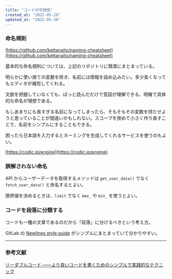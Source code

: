 ```yaml
---
title: "コードの可読性"
created_at: "2022-05-28"
updated_at: "2022-05-30"
---
```


### 命名規則

[https://github.com/kettanaito/naming-cheatsheet](https://github.com/kettanaito/naming-cheatsheet)

基本的な命名規則については、上記のリポジトリに簡潔にまとまっている。

明らかに使い捨ての変数を除き、名前には情報を詰め込みたい。多少長くなってもエディタが補完してくれる。

文脈を把握していなくても、ぱっと読んだだけで意図が理解できる、明確で具体的な命名が理想である。

もしあまりにも長すぎる名前になってしまったら、そもそもその変数を持たせようと思っていることが間違いかもしれない。スコープを狭めて小さく作り直すことで、名前をシンプルにすることもできる。

困ったら日本語を入力するとネーミングを生成してくれるサービスを使うのもよい。

[https://codic.jp/engine](https://codic.jp/engine)

### 誤解されない命名

API からユーザーデータを取得するメソッドは `get_user_data()` でなく `fetch_user_data()` と命名するとよい。

限界値を決めるときは、`limit` でなく `max_` や `min_` を使うとよい。

### コードを段落に分類する

コードも一種の文章であるのだから「段落」に分けるべきという考え方。

GitLab の [Newlines style guide](https://gitlab.com/gitlab-org/gitlab/-/blob/master/doc/development/newlines_styleguide.md) がシンプルにまとまっていて分かりやすい。

-----

### 参考文献

[リーダブルコード ――より良いコードを書くためのシンプルで実践的なテクニック](https://www.oreilly.co.jp/books/9784873115658/)




